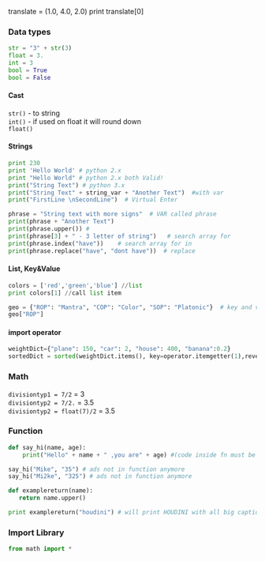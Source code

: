   


translate = (1.0, 4.0, 2.0)
print translate[0]

### Data types
```python
str = "3" + str(3) 
float = 3.
int = 3
bool = True 
bool = False 
```
#### Cast
`str()` - to string  
`int()` - if used on float it will  round down  
`float()`  

#### Strings
```python 
print 230
print 'Hello World' # python 2.x 
print "Hello World" # python 2.x both Valid!  
print("String Text") # python 3.x  
print("String Text" + string_var + "Another Text")  #with var  
print("FirstLine \nSecondLine")  # Virtual Enter

phrase = "String text with more signs"  # VAR called phrase
print(phrase + "Another Text")
print(phrase.upper()) #
print(phrase[3] + " - 3 letter of string")   # search array for
print(phrase.index("have"))    # search array for in
print(phrase.replace("have", "dont have"))  # replace
```

#### List, Key&Value
```python
colors = ['red','green','blue'] //list  
print colors[1] //call list item   

geo = {"ROP": "Mantra", "COP": "Color", "SOP": "Platonic"}  # key and value   
geo["ROP"]  
```

#### import operator
```python
weightDict={"plane": 150, "car": 2, "house": 400, "banana":0.2}
sortedDict = sorted(weightDict.items(), key=operator.itemgetter(1),reverse=True)
```
### Math
`divisiontyp1 = 7/2` = 3   
`divisiontyp2 = 7/2.` = 3.5    
`divisiontyp2 = float(7)/2` = 3.5  

### Function
```python 
def say_hi(name, age):  
    print("Hello" + name + " ,you are" + age) #(code inside fn must be indentet)  

say_hi("Mike", "35") # ads not in function anymore
say_hi("Mi2ke", "325") # ads not in function anymore
```

```python 
def examplereturn(name):
   return name.upper()

print examplereturn("houdini") # will print HOUDINI with all big captions
```

### Import Library

```python 
from math import *
```
